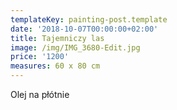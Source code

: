 ```yaml
---
templateKey: painting-post.template
date: '2018-10-07T00:00:00+02:00'
title: Tajemniczy las
image: /img/IMG_3680-Edit.jpg
price: '1200'
measures: 60 x 80 cm
---
```

Olej na płótnie
